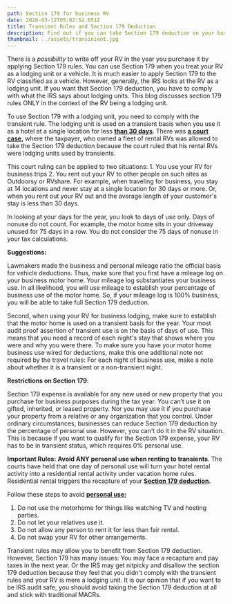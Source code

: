 ```yaml
---
path: Section 179 for business RV
date: 2020-03-12T05:02:52.651Z
title: Transient Rules and Section 179 Deduction
description: Find out if you can take Section 179 deduction on your business motor home
thumbnail: ../assets/transinient.jpg
---
```

There is a *possibility* to write off your RV in the year you purchase it by applying Section 179 rules. You can use Section 179 when you treat your RV as a lodging unit or a vehicle. It is much easier to apply Section 179 to the RV classified as a vehicle. However, generally, the IRS looks at the RV as a lodging unit. If you want that Section 179 deduction, you have to comply with what the IRS says about lodging units. This blog discusses section 179 rules ONLY in the context of the RV being a lodging unit.

To use Section 179 with a lodging unit, you need to comply with the transient rule. The lodging unit is used on a transient basis when you use it as a hotel at a single location for less **[than 30 days](https://bradfordtaxinstitute.com/Endnotes/Reg_1_48-1h2ii.pdf)**. There was **[a court case,](https://scholar.google.com/scholar_case?case=2648147509062590340&q=Shirley+v.+Comm%27r,+2004+T.C.+Memo.+188&hl=en&as_sdt=2006&as_vis=1)** where the taxpayer, who owned a fleet of rental RVs was allowed to take the Section 179 deduction because the court ruled that his rental RVs were lodging units used by transients. 

This court ruling can be applied to two situations: 1. You use your RV for business trips 2. You rent out your RV to other people on such sites as Outdoorsy or RVshare. For example, when traveling for business, you stay at 14 locations and never stay at a single location for 30 days or more.  Or, when you rent out your RV out and the average length of your customer's stay is less than 30 days.

In looking at your days for the year, you look to days of use only. Days of nonuse do not count. For example, the motor home sits in your driveway unused for 75 days in a row. You do not consider the 75 days of nonuse in your tax calculations.

**Suggestions:**

Lawmakers made the business and personal mileage ratio the official basis for vehicle deductions. Thus, make sure that you first have a mileage log on your business motor home. Your mileage log substantiates your business use. In all likelihood, you will use mileage to establish your percentage of business use of the motor home. So, if your mileage log is 100% business, you will be able to take full Section 179 deduction.

Second, when using your RV for business lodging, make sure to establish that the motor home is used on a transient basis for the year. Your most audit proof assertion of transient use is on the basis of days of use. This means that you need a record of each night's stay that shows where you were and why you were there. To make sure you have your motor home business use wired for deductions, make this one additional note not required by the travel rules: For each night of business use, make a note about whether it is a transient or a non-transient night. 

**Restrictions on Section 179**:

Section 179 expense is available for any new used or new property that you purchase for business purposes during the tax year. You can’t use it on gifted, inherited, or leased property. Nor you may use it if you purchase your property from a relative or any organization that you control. Under ordinary circumstances, businesses can reduce Section 179 deduction by the percentage of personal use. However, you can't do it in the RV situation. This is because if you want to qualify for the Section 179 expense, your RV has to be in transient status, which requires 0% personal use. 

**Important Rules:** 
**Avoid ANY personal use when renting to transients**.                                                                                                 The courts have held that one day of personal use will turn your hotel rental activity into a residential rental activity under vacation home rules. Residential rental triggers the recapture of your **[Section 179 deduction](https://www.bradfordtaxinstitute.com/Endnotes/TC_Memo_2006-33.pdf).** 

Follow these steps to avoid **[personal use:](https://www.bradfordtaxinstitute.com/Endnotes/Prop_Reg_1_280A-1e.pdf)**

1. Do not use the motorhome for things like watching TV and hosting parties.
2. Do not let your relatives use it.
3. Do not allow any person to rent it for less than fair rental.
4. Do not swap your RV for other arrangements.



Transient rules may allow you to benefit from Section 179 deduction. However, Section 179 has many issues: You may face a recapture and pay taxes in the next year. Or the IRS may get nitpicky and disallow the section 179 deduction because they feel that you didn't comply with the transient rules and your RV is mere a lodging unit. It is our opinion that if you want to be IRS audit safe, you should avoid taking the Section 179 deduction at all and stick with traditional MACRs.